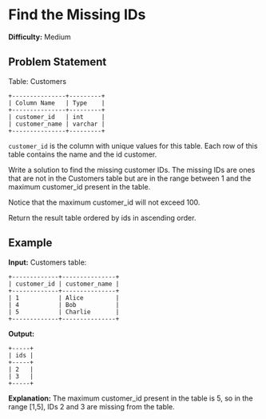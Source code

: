 # Find the Missing IDs

**Difficulty:** Medium

## Problem Statement

Table: Customers

```
+---------------+---------+
| Column Name   | Type    |
+---------------+---------+
| customer_id   | int     |
| customer_name | varchar |
+---------------+---------+
```

`customer_id` is the column with unique values for this table.
Each row of this table contains the name and the id customer.

Write a solution to find the missing customer IDs. The missing IDs are ones that are not in the Customers table but are in the range between 1 and the maximum customer_id present in the table.

Notice that the maximum customer_id will not exceed 100.

Return the result table ordered by ids in ascending order.

## Example

**Input:**
Customers table:
```
+-------------+---------------+
| customer_id | customer_name |
+-------------+---------------+
| 1           | Alice         |
| 4           | Bob           |
| 5           | Charlie       |
+-------------+---------------+
```

**Output:**
```
+-----+
| ids |
+-----+
| 2   |
| 3   |
+-----+
```

**Explanation:**
The maximum customer_id present in the table is 5, so in the range [1,5], IDs 2 and 3 are missing from the table.
